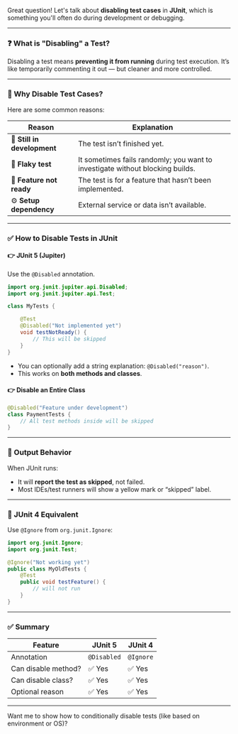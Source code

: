 Great question! Let's talk about **disabling test cases** in **JUnit**, which is something you'll often do during development or debugging.

---

### ❓ What is "Disabling" a Test?

Disabling a test means **preventing it from running** during test execution. It’s like temporarily commenting it out — but cleaner and more controlled.

---

### 🔧 Why Disable Test Cases?

Here are some common reasons:

| Reason | Explanation |
|--------|-------------|
| 🔧 **Still in development** | The test isn’t finished yet. |
| 🧪 **Flaky test** | It sometimes fails randomly; you want to investigate without blocking builds. |
| 🚫 **Feature not ready** | The test is for a feature that hasn’t been implemented. |
| ⚙️ **Setup dependency** | External service or data isn’t available. |

---

### ✅ How to Disable Tests in JUnit

#### 👉 JUnit 5 (Jupiter)

Use the `@Disabled` annotation.

```java
import org.junit.jupiter.api.Disabled;
import org.junit.jupiter.api.Test;

class MyTests {

    @Test
    @Disabled("Not implemented yet")
    void testNotReady() {
        // This will be skipped
    }
}
```

- You can optionally add a string explanation: `@Disabled("reason")`.
- This works on **both methods and classes**.

#### 👉 Disable an Entire Class

```java
@Disabled("Feature under development")
class PaymentTests {
    // All test methods inside will be skipped
}
```

---

### 🧪 Output Behavior

When JUnit runs:
- It will **report the test as skipped**, not failed.
- Most IDEs/test runners will show a yellow mark or “skipped” label.

---

### 📌 JUnit 4 Equivalent

Use `@Ignore` from `org.junit.Ignore`:

```java
import org.junit.Ignore;
import org.junit.Test;

@Ignore("Not working yet")
public class MyOldTests {
    @Test
    public void testFeature() {
        // will not run
    }
}
```

---

### ✅ Summary

| Feature | JUnit 5 | JUnit 4 |
|---------|---------|---------|
| Annotation | `@Disabled` | `@Ignore` |
| Can disable method? | ✅ Yes | ✅ Yes |
| Can disable class? | ✅ Yes | ✅ Yes |
| Optional reason | ✅ Yes | ✅ Yes |

---

Want me to show how to conditionally disable tests (like based on environment or OS)?
